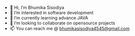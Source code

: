 - 👋 Hi, I’m Bhumika Sisodiya
- 👀 I’m interested in software development
- 🌱 I’m currently learning advance JAVA
- 💞️ I’m looking to collaborate on opensource projects
- 📫 You can reach me @ bhumikasisodiya4545@gmail.com

<!---
sisbhumi/sisbhumi is a ✨ special ✨ repository because its `README.md` (this file) appears on your GitHub profile.
You can click the Preview link to take a look at your changes.
--->
